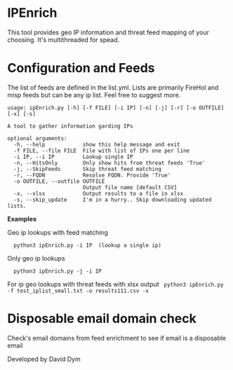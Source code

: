 # IPEnrich

This tool provides geo IP information and threat feed mapping of your choosing. It's multithreaded for spead.

# Configuration and Feeds

The list of feeds are defined in the list.yml. Lists are primarily FireHol and misp feeds but can be any ip list.  Feel free to suggest more.

```
usage: ipEnrich.py [-h] [-f FILE] [-i IP] [-n] [-j] [-r] [-o OUTFILE] [-x] [-s]

A tool to gather information garding IPs

optional arguments:
  -h, --help            show this help message and exit
  -f FILE, --file FILE  File with list of IPs one per line
  -i IP, --i IP         Lookup single IP
  -n, --HitsOnly        Only show hits from threat feeds 'True'
  -j, --SkipFeeds       Skip threat feed matching
  -r, --FQDN            Resolve FQDN. Provide 'True'
  -o OUTFILE, --outfile OUTFILE
                        Output file name [default CSV]
  -x, --xlsx            Output results to a file in xlsx
  -s, --skip_update     I'm in a hurry.. Skip downloading updated lists.
```

**Examples** 

Geo ip lookups with feed matching 
```  python3 ipEnrich.py -f file.txt (use a list of ip's from a file)
  python3 ipEnrich.py -i IP  (lookup a single ip)
```

Only geo ip lookups
```  python3 ipEnrich.py -j -f file.txt 
  python3 ipEnrich.py -j -i IP 
```

For ip geo lookups with threat feeds with xlsx output 
```  python3 ipEnrich.py -f test_iplist_small.txt -o results111.csv -x ```

# Disposable email domain check

Check's email domains from feed enrichment to see if email is a disposable email

Developed by David Dym
